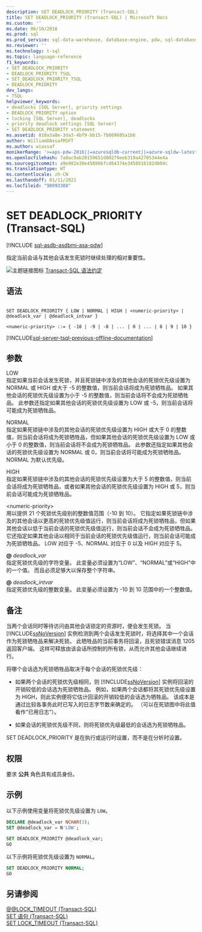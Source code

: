 ```yaml
---
description: SET DEADLOCK_PRIORITY (Transact-SQL)
title: SET DEADLOCK_PRIORITY (Transact-SQL) | Microsoft Docs
ms.custom: ''
ms.date: 06/10/2016
ms.prod: sql
ms.prod_service: sql-data-warehouse, database-engine, pdw, sql-database
ms.reviewer: ''
ms.technology: t-sql
ms.topic: language-reference
f1_keywords:
- SET DEADLOCK_PRIORITY
- DEADLOCK_PRIORITY_TSQL
- SET_DEADLOCK_PRIORITY_TSQL
- DEADLOCK_PRIORITY
dev_langs:
- TSQL
helpviewer_keywords:
- deadlocks [SQL Server], priority settings
- DEADLOCK_PRIORITY option
- locking [SQL Server], deadlocks
- priority deadlock settings [SQL Server]
- SET DEADLOCK_PRIORITY statement
ms.assetid: 810a3a8e-3da3-4bf9-bb15-7b069685a1b6
author: WilliamDAssafMSFT
ms.author: wiassaf
monikerRange: '>=aps-pdw-2016||=azuresqldb-current||=azure-sqldw-latest||>=sql-server-2016||>=sql-server-linux-2017||=azuresqldb-mi-current'
ms.openlocfilehash: 7a8ac9ab20159651d80279eeb319a42705344e4a
ms.sourcegitcommit: a9e982e30e458866fcd64374e3458516182d604c
ms.translationtype: HT
ms.contentlocale: zh-CN
ms.lasthandoff: 01/11/2021
ms.locfileid: "98093388"
---
```

# <a name="set-deadlock_priority-transact-sql"></a>SET DEADLOCK_PRIORITY (Transact-SQL)
[!INCLUDE [sql-asdb-asdbmi-asa-pdw](../../includes/applies-to-version/sql-asdb-asdbmi-asa-pdw.md)]

  指定当前会话与其他会话发生死锁时继续处理的相对重要性。  
  
 ![主题链接图标](../../database-engine/configure-windows/media/topic-link.gif "“主题链接”图标") [Transact-SQL 语法约定](../../t-sql/language-elements/transact-sql-syntax-conventions-transact-sql.md)  
  
## <a name="syntax"></a>语法  
  
```syntaxsql
  
SET DEADLOCK_PRIORITY { LOW | NORMAL | HIGH | <numeric-priority> | @deadlock_var | @deadlock_intvar }  
  
<numeric-priority> ::= { -10 | -9 | -8 | ... | 0 | ... | 8 | 9 | 10 }  
```  
  
[!INCLUDE[sql-server-tsql-previous-offline-documentation](../../includes/sql-server-tsql-previous-offline-documentation.md)]

## <a name="arguments"></a>参数
 LOW  
 指定如果当前会话发生死锁，并且死锁链中涉及的其他会话的死锁优先级设置为 NORMAL 或 HIGH 或大于 -5 的整数值，则当前会话将成为死锁牺牲品。 如果其他会话的死锁优先级设置为小于 -5 的整数值，则当前会话将不会成为死锁牺牲品。 此参数还指定如果其他会话的死锁优先级设置为 LOW 或 -5，则当前会话将可能成为死锁牺牲品。  
  
 NORMAL  
 指定如果死锁链中涉及的其他会话的死锁优先级设置为 HIGH 或大于 0 的整数值，则当前会话将成为死锁牺牲品，但如果其他会话的死锁优先级设置为 LOW 或小于 0 的整数值，则当前会话将不会成为死锁牺牲品。 此参数还指定如果其他会话的死锁优先级设置为 NORMAL 或 0，则当前会话将可能成为死锁牺牲品。 NORMAL 为默认优先级。  
  
 HIGH  
 指定如果死锁链中涉及的其他会话的死锁优先级设置为大于 5 的整数值，则当前会话将成为死锁牺牲品，或者如果其他会话的死锁优先级设置为 HIGH 或 5，则当前会话可能成为死锁牺牲品。  
  
 \<numeric-priority>  
 用以提供 21 个死锁优先级别的整数值范围（-10 到 10）。 它指定如果死锁链中涉及的其他会话以更高的死锁优先级值运行，则当前会话将成为死锁牺牲品，但如果其他会话以低于当前会话的死锁优先级值运行，则当前会话不会成为死锁牺牲品。 它还指定如果其他会话以相同于当前会话的死锁优先级值运行，则当前会话可能成为死锁牺牲品。 LOW 对应于 -5、NORMAL 对应于 0 以及 HIGH 对应于 5。  
  
 **@** *deadlock_var*  
 指定死锁优先级的字符变量。 此变量必须设置为“LOW”、“NORMAL”或“HIGH”中的一个值。 而且必须足够大以保存整个字符串。  
  
 **@** *deadlock_intvar*  
 指定死锁优先级的整数变量。 此变量必须设置为 -10 到 10 范围中的一个整数值。  
  
## <a name="remarks"></a>备注  
 当两个会话同时等待访问由其他会话锁定的资源时，便会发生死锁。 当 [!INCLUDE[ssNoVersion](../../includes/ssnoversion-md.md)] 实例检测到两个会话发生死锁时，将选择其中一个会话作为死锁牺牲品来解决死锁。 此牺牲品的当前事务将回滚，且死锁错误消息 1205 返回客户端。 这样可释放由该会话所控制的所有锁，从而允许其他会话继续进行。  
  
 将哪个会话选为死锁牺牲品取决于每个会话的死锁优先级：  
  
-   如果两个会话的死锁优先级相同，则 [!INCLUDE[ssNoVersion](../../includes/ssnoversion-md.md)] 实例将回滚的开销较低的会话选为死锁牺牲品。 例如，如果两个会话都将其死锁优先级设置为 HIGH，则此实例便将它估计回滚的开销较低的会话选为牺牲品。 该成本是通过比较各事务此时已写入的日志字节数来确定的。 （可以在死锁图中将此值看作“已用日志”）。
  
-   如果会话的死锁优先级不同，则将死锁优先级最低的会话选为死锁牺牲品。  
  
 SET DEADLOCK_PRIORITY 是在执行或运行时设置，而不是在分析时设置。  
  
## <a name="permissions"></a>权限  
 要求 **公共** 角色具有成员身份。  
  
## <a name="examples"></a>示例  
 以下示例使用变量将死锁优先级设置为 `LOW`。  
  
```sql
DECLARE @deadlock_var NCHAR(3);  
SET @deadlock_var = N'LOW';  
  
SET DEADLOCK_PRIORITY @deadlock_var;  
GO  
```  
  
 以下示例将死锁优先级设置为 `NORMAL`。  
  
```sql
SET DEADLOCK_PRIORITY NORMAL;  
GO  
```  
  
## <a name="see-also"></a>另请参阅  
 [@@LOCK_TIMEOUT (Transact-SQL)](../../t-sql/functions/lock-timeout-transact-sql.md)   
 [SET 语句 (Transact-SQL)](../../t-sql/statements/set-statements-transact-sql.md)   
 [SET LOCK_TIMEOUT (Transact-SQL)](../../t-sql/statements/set-lock-timeout-transact-sql.md)  
  
  
